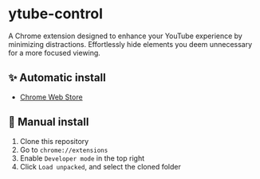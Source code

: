 # ytube-control

A Chrome extension designed to enhance your YouTube experience by minimizing distractions. Effortlessly hide elements you deem unnecessary for a more focused viewing.

## ✨ Automatic install
- [Chrome Web Store](https://chrome.google.com/webstore/detail/youtube-distraction-contr/pkdcjpkbnaledelhhhekdkpghjnbcggg)

## 👷 Manual install

1. Clone this repository
2. Go to `chrome://extensions`
3. Enable `Developer mode` in the top right
4. Click `Load unpacked`, and select the cloned folder